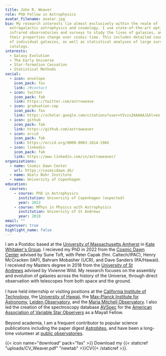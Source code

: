 ```yaml
---
title: John R. Weaver
role: PhD Fellow in Astrophysics
avatar_filename: avatar.jpg
bio: My research interests lie almost exclusively within the realm of
  extragalactic astrophysics and cosmology. I use state-of-the-art optical and
  infrared observatories and surveys to study the lives of galaxies, and how
  their properties change over cosmic time. This includes detailed case studies
  of individual galaxies, as well as statistical analyses of large survey
  catalogs.
interests:
  - Galaxy Evolution
  - The Early Universe
  - Star-formation Cessation
  - Statistical Methods
social:
  - icon: envelope
    icon_pack: fas
    link: /#contact
  - icon: twitter
    icon_pack: fab
    link: https://twitter.com/astroweave
  - icon: graduation-cap
    icon_pack: fas
    link: https://scholar.google.com/citations?user=VIvzxZAAAAAJ&hl=en
  - icon: github
    icon_pack: fab
    link: https://github.com/astroweaver
  - icon: orcid
    icon_pack: fab
    link: https://orcid.org/0000-0003-1614-196X
  - icon: linkedin
    icon_pack: fab
    link: https://www.linkedin.com/in/astroweaver/
organizations:
  - name: Cosmic Dawn Center
    url: https://cosmicdawn.dk/
  - name: Niels Bohr Institute
  - name: University of Copenhagen
education:
  courses:
    - course: PhD in Astrophysics
      institution: University of Copenhagen (expected)
      year: 2022
    - course: MPhys in Physics with Astrophysics
      institution: University of St Andrews
      year: 2018
email: ""
superuser: true
highlight_name: false
---
```

I am a Postdoc based at the [University of Massachusetts Amherst](https://www.umass.edu/) in [Kate Whitaker's Group](https://www.astrowhit.com/). I recieved my PhD in 2022 from the [Cosmic Dawn Center](https://cosmicdawn.dk/) advised by Sune Toft, with Peter Capak (fmr. Caltech/IPAC), Henry McCracken (IAP), Bahram Mobasher (UCR), and Dave Sanders (IfA/Hawaii). I received my Masters degree in 2018 from the [University of St Andrews](https://www.st-andrews.ac.uk/) advised by Vivienne Wild. My research focuses on the assembly and evolution of galaxies across the history of the Universe, through direct observation with telescopes from both space and the ground.\
\
I have held internship or visiting positions at the [California Institute of Technology](https://www.ipac.caltech.edu/), the [University of Hawaii](http://www.ifa.hawaii.edu/), the [Max-Planck Institute for Astronomy](https://www.mpia.de/en), [Leiden Observatory](https://www.universiteitleiden.nl/en/science/astronomy), and the [Maria Mitchell Observatory](http://www.mariamitchell.org/research-and-collections/astronomy/research). I also led the creation of the spectroscopy database [AVSpec](https://www.aavso.org/apps/avspec/) for the [American Association of Variable Star Observers](https://www.aavso.org/) as a Mayall Fellow.\
\
Beyond academia, I am a frequent contributor to popular science publications including the paper digest [Astrobites](https://astrobites.org/author/jweaver/), and have been a long-time volunteer at [public observatories](outreach/observatories/).

{{< icon name="download" pack="fas" >}} Download my {{< staticref "uploads/CV_Weaver.pdf" "newtab" >}}CV{{< /staticref >}}.